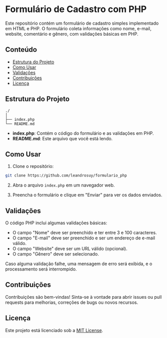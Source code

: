 # Formulário de Cadastro com PHP

Este repositório contém um formulário de cadastro simples implementado em HTML e PHP. O formulário coleta informações como nome, e-mail, website, comentário e gênero, com validações básicas em PHP.

## Conteúdo

- [Estrutura do Projeto](#estrutura-do-projeto)
- [Como Usar](#como-usar)
- [Validações](#validações)
- [Contribuições](#contribuições)
- [Licença](#licença)

## Estrutura do Projeto

```
./
│
├── index.php
└── README.md
```

- **index.php**: Contém o código do formulário e as validações em PHP.
- **README.md**: Este arquivo que você está lendo.

## Como Usar

1. Clone o repositório:

```bash
git clone https://github.com/leandrosuy/formulario_php
```

2. Abra o arquivo `index.php` em um navegador web.

3. Preencha o formulário e clique em "Enviar" para ver os dados enviados.

## Validações

O código PHP inclui algumas validações básicas:

- O campo "Nome" deve ser preenchido e ter entre 3 e 100 caracteres.
- O campo "E-mail" deve ser preenchido e ser um endereço de e-mail válido.
- O campo "Website" deve ser um URL válido (opcional).
- O campo "Gênero" deve ser selecionado.

Caso alguma validação falhe, uma mensagem de erro será exibida, e o processamento será interrompido.

## Contribuições

Contribuições são bem-vindas! Sinta-se à vontade para abrir issues ou pull requests para melhorias, correções de bugs ou novos recursos.

## Licença

Este projeto está licenciado sob a [MIT License](LICENSE).